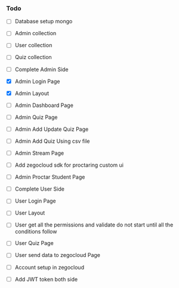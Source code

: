 ### Todo

- [ ] Database setup mongo
- [ ] Admin collection
- [ ] User collection
- [ ] Quiz collection

- [ ] Complete Admin Side
- [x] Admin Login Page
- [x] Admin Layout
- [ ] Admin Dashboard Page
- [ ] Admin Quiz Page
- [ ] Admin Add Update Quiz Page
- [ ] Admin Add Quiz Using csv file
- [ ] Admin Stream Page
- [ ] Add zegocloud sdk for proctaring custom ui
- [ ] Admin Proctar Student Page

- [ ] Complete User Side
- [ ] User Login Page
- [ ] User Layout
- [ ] User get all the permissions and validate do not start until all the conditions follow
- [ ] User Quiz Page
- [ ] User send data to zegocloud Page

- [ ] Account setup in zegocloud
- [ ] Add JWT token both side
